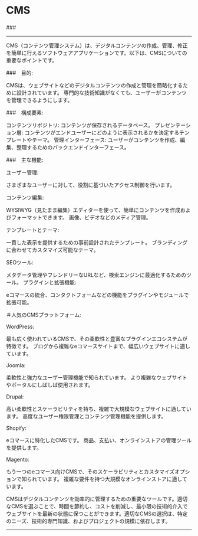 ###
# CMS
###　

---


CMS（コンテンツ管理システム）は、デジタルコンテンツの作成、管理、修正を簡単に行えるソフトウェアアプリケーションです。以下は、CMSについての重要なポイントです。

###　目的:

CMSは、ウェブサイトなどのデジタルコンテンツの作成と管理を簡略化するために設計されています。
専門的な技術知識がなくても、ユーザーがコンテンツを管理できるようにします。

###　構成要素:

コンテンツリポジトリ: コンテンツが保存されるデータベース。
プレゼンテーション層: コンテンツがエンドユーザーにどのように表示されるかを決定するテンプレートやテーマ。
管理インターフェース: ユーザーがコンテンツを作成、編集、整理するためのバックエンドインターフェース。

###　主な機能:

ユーザー管理:

さまざまなユーザーに対して、役割に基づいたアクセス制御を行います。

コンテンツ編集:

WYSIWYG（見たまま編集）エディターを使って、簡単にコンテンツを作成およびフォーマットできます。
画像、ビデオなどのメディア管理。

テンプレートとテーマ:

一貫した表示を提供するための事前設計されたテンプレート。
ブランディングに合わせてカスタマイズ可能なテーマ。

SEOツール:

メタデータ管理やフレンドリーなURLなど、検索エンジンに最適化するためのツール。
プラグインと拡張機能:

eコマースの統合、コンタクトフォームなどの機能をプラグインやモジュールで拡張可能。

＃人気のCMSプラットフォーム:

WordPress:

最も広く使われているCMSで、その柔軟性と豊富なプラグインエコシステムが特徴です。
ブログから複雑なeコマースサイトまで、幅広いウェブサイトに適しています。

Joomla:

柔軟性と強力なユーザー管理機能で知られています。
より複雑なウェブサイトやポータルにしばしば使用されます。

Drupal:

高い柔軟性とスケーラビリティを持ち、複雑で大規模なウェブサイトに適しています。
高度なユーザー権限管理とコンテンツ管理機能を提供します。

Shopify:

eコマースに特化したCMSです。
商品、支払い、オンラインストアの管理ツールを提供します。

Magento:

もう一つのeコマース向けCMSで、そのスケーラビリティとカスタマイズオプションで知られています。
複雑な要件を持つ大規模なオンラインストアに適しています。

CMSはデジタルコンテンツを効率的に管理するための重要なツールです。適切なCMSを選ぶことで、時間を節約し、コストを削減し、最小限の技術的介入でウェブサイトを最新の状態に保つことができます。適切なCMSの選択は、特定のニーズ、技術的専門知識、およびプロジェクトの規模に依存します。


---
